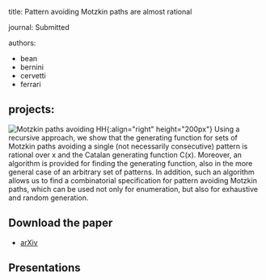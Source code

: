 title: Pattern avoiding Motzkin paths are almost rational

journal: Submitted

authors:
- bean
- bernini
- cervetti
- ferrari

projects:
---
![Motzkin paths avoiding HH]({{site.baseurl}}/assets/img/motzkin.png){:align="right" height="200px"}
Using a recursive approach, we show that the generating function for sets of Motzkin paths avoiding a single (not necessarily consecutive) pattern is rational over x and the Catalan generating function C(x). Moreover, an algorithm is provided for finding the generating function, also in the more general case of an arbitrary set of patterns. In addition, such an algorithm allows us to find a combinatorial specification for pattern avoiding Motzkin paths, which can be used not only for enumeration, but also for exhaustive and random generation.
<!-- The paragraph above is an adaptation of the abstract. 2021-08-06-->

## Download the paper
- [arXiv](https://arxiv.org/abs/2108.03037)

## Presentations
